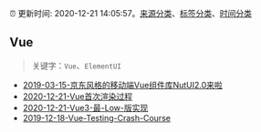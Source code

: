 :alarm_clock: 更新时间: 2020-12-21 14:05:57。[来源分类](../README.md)、[标签分类](../TAGS.md)、[时间分类](../TIMELINE.md)

## Vue


> 关键字：`Vue`、`ElementUI`



- [2019-03-15-京东风格的移动端Vue组件库NutUI2.0来啦](https://jdc.jd.com/archives/212979) 
- [2020-12-21-Vue首次渲染过程](https://juejin.im/post/6908656804083793933) 
- [2020-12-21-Vue3-最-Low-版实现](https://juejin.im/post/6908652759029907470) 
- [2019-12-18-Vue-Testing-Crash-Course](https://dev.to/blacksonic/vue-testing-crash-course-59kl) 